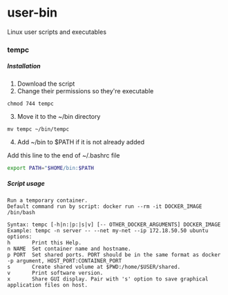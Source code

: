 # user-bin

Linux user scripts and executables


### tempc

##### Installation

1. Download the script
2. Change their permissions so they're executable

```shell
chmod 744 tempc
```

3. Move it to the ~/bin directory

```shell
mv tempc ~/bin/tempc
```

4. Add ~/bin to $PATH if it is not already added

Add this line to the end of ~/.bashrc file

```bash
export PATH="$HOME/bin:$PATH
```

##### Script usage

```
Run a temporary container.
Default command run by script: docker run --rm -it DOCKER_IMAGE /bin/bash

Syntax: tempc [-h|n:|p:|s|v] [-- OTHER_DOCKER_ARGUMENTS] DOCKER_IMAGE
Example: tempc -n server -- --net my-net --ip 172.18.50.50 ubuntu
options:
h       Print this Help.
n NAME  Set container name and hostname.
p PORT  Set shared ports. PORT should be in the same format as docker -p argument, HOST_PORT:CONTAINER_PORT
s       Create shared volume at $PWD:/home/$USER/shared.
v       Print software version.
x       Share GUI display. Pair with 's' option to save graphical application files on host.
```



